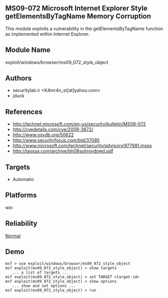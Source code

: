 ## MS09-072 Microsoft Internet Explorer Style getElementsByTagName Memory Corruption

This module exploits a vulnerability in the 
getElementsByTagName function as implemented within Internet 
Explorer.


## Module Name
exploit/windows/browser/ms09_072_style_object

## Authors
* securitylab.ir <K4mr4n_st[at]yahoo.com>
* jduck


## References
* http://technet.microsoft.com/en-us/security/bulletin/MS09-072
* http://cvedetails.com/cve/2009-3672/
* http://www.osvdb.org/50622
* http://www.securityfocus.com/bid/37085
* http://www.microsoft.com/technet/security/advisory/977981.mspx
* http://taossa.com/archive/bh08sotirovdowd.pdf



## Targets
* Automatic


## Platforms
win

## Reliability
[Normal](https://github.com/rapid7/metasploit-framework/wiki/Exploit-Ranking)

## Demo

```
msf > use exploit/windows/browser/ms09_072_style_object
msf exploit(ms09_072_style_object) > show targets
   ... a list of targets ...
msf exploit(ms09_072_style_object) > set TARGET <target-id>
msf exploit(ms09_072_style_object) > show options
   ... show and set options ...
msf exploit(ms09_072_style_object) > run
```
    
    